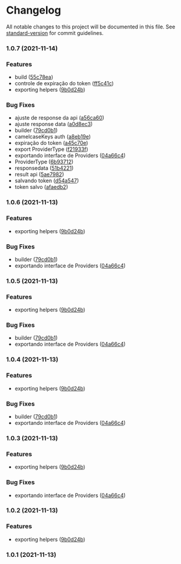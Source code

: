 # Changelog

All notable changes to this project will be documented in this file. See [standard-version](https://github.com/conventional-changelog/standard-version) for commit guidelines.

### 1.0.7 (2021-11-14)


### Features

* build ([55c78ea](https://github.com/leguass7/wa-node-api/commit/55c78eaaff7529aa2cf3ee050c7abd16c9657221))
* controle de expiração do token ([ff5c41c](https://github.com/leguass7/wa-node-api/commit/ff5c41c63c1ba4d38fc3cce85dfb9f10dc01d062))
* exporting helpers ([9b0d24b](https://github.com/leguass7/wa-node-api/commit/9b0d24bf84c4943f6b05ce5ad34ab0a19061ce31))


### Bug Fixes

* ajuste de response da api ([a56ca60](https://github.com/leguass7/wa-node-api/commit/a56ca601ed6ea9e179a08e2b82283aaba1769110))
* ajuste response data ([a0d8ec3](https://github.com/leguass7/wa-node-api/commit/a0d8ec3c51c943e3b54855fbf831dec874859448))
* builder ([79cd0b1](https://github.com/leguass7/wa-node-api/commit/79cd0b1142ef74b357932adb9b56c2a2026987da))
* camelcaseKeys auth ([a8eb19e](https://github.com/leguass7/wa-node-api/commit/a8eb19e9365907bacdbcd97480ccc15d83db56b2))
* expiração do token ([a45c70e](https://github.com/leguass7/wa-node-api/commit/a45c70e3a1b56295ceed237c0934262a03a9efd8))
* export ProviderType ([f21933f](https://github.com/leguass7/wa-node-api/commit/f21933f70fefe13cb0345149fbdc30dd05d711bc))
* exportando interface de Providers ([04a66c4](https://github.com/leguass7/wa-node-api/commit/04a66c43f79133a959c688211789c8a4523e32c6))
* ProviderType ([6b93712](https://github.com/leguass7/wa-node-api/commit/6b93712124eb39ba2c7bc82b8dda068bfcb80749))
* responsedata ([51b4221](https://github.com/leguass7/wa-node-api/commit/51b422105f2b05314f47ad711db71705f6522bab))
* result api ([5ae7982](https://github.com/leguass7/wa-node-api/commit/5ae79828992488fa8424985b4fb2ce0624d170e9))
* salvando token ([d54a547](https://github.com/leguass7/wa-node-api/commit/d54a5472df5849969593501087d4ff900990ad07))
* token salvo ([afaedb2](https://github.com/leguass7/wa-node-api/commit/afaedb22f59483f6c0bb6f960253a8864cf3a817))

### 1.0.6 (2021-11-13)


### Features

* exporting helpers ([9b0d24b](https://github.com/leguass7/wa-node-api/commit/9b0d24bf84c4943f6b05ce5ad34ab0a19061ce31))


### Bug Fixes

* builder ([79cd0b1](https://github.com/leguass7/wa-node-api/commit/79cd0b1142ef74b357932adb9b56c2a2026987da))
* exportando interface de Providers ([04a66c4](https://github.com/leguass7/wa-node-api/commit/04a66c43f79133a959c688211789c8a4523e32c6))

### 1.0.5 (2021-11-13)


### Features

* exporting helpers ([9b0d24b](https://github.com/leguass7/wa-node-api/commit/9b0d24bf84c4943f6b05ce5ad34ab0a19061ce31))


### Bug Fixes

* builder ([79cd0b1](https://github.com/leguass7/wa-node-api/commit/79cd0b1142ef74b357932adb9b56c2a2026987da))
* exportando interface de Providers ([04a66c4](https://github.com/leguass7/wa-node-api/commit/04a66c43f79133a959c688211789c8a4523e32c6))

### 1.0.4 (2021-11-13)


### Features

* exporting helpers ([9b0d24b](https://github.com/leguass7/wa-node-api/commit/9b0d24bf84c4943f6b05ce5ad34ab0a19061ce31))


### Bug Fixes

* builder ([79cd0b1](https://github.com/leguass7/wa-node-api/commit/79cd0b1142ef74b357932adb9b56c2a2026987da))
* exportando interface de Providers ([04a66c4](https://github.com/leguass7/wa-node-api/commit/04a66c43f79133a959c688211789c8a4523e32c6))

### 1.0.3 (2021-11-13)


### Features

* exporting helpers ([9b0d24b](https://github.com/leguass7/wa-node-api/commit/9b0d24bf84c4943f6b05ce5ad34ab0a19061ce31))


### Bug Fixes

* exportando interface de Providers ([04a66c4](https://github.com/leguass7/wa-node-api/commit/04a66c43f79133a959c688211789c8a4523e32c6))

### 1.0.2 (2021-11-13)


### Features

* exporting helpers ([9b0d24b](https://github.com/leguass7/wa-node-api/commit/9b0d24bf84c4943f6b05ce5ad34ab0a19061ce31))

### 1.0.1 (2021-11-13)

